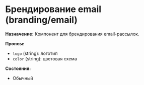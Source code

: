 # Брендирование email (branding/email)

**Назначение:**
Компонент для брендирования email-рассылок.

**Пропсы:**
- `logo` (string): логотип
- `color` (string): цветовая схема

**Состояния:**
- Обычный 